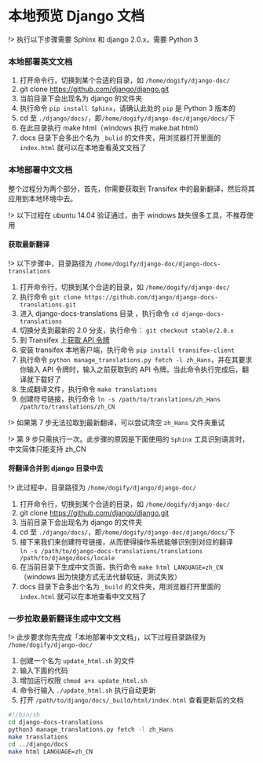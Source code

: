 # 本地预览 Django 文档

!> 执行以下步骤需要 Sphinx 和 django 2.0.x，需要 Python 3

### 本地部署英文文档

1. 打开命令行，切换到某个合适的目录，如 `/home/dogify/django-doc/`
2. git clone https://github.com/django/django.git
3. 当前目录下会出现名为 django 的文件夹
4. 执行命令 `pip install Sphinx`，请确认此处的 `pip` 是 Python 3 版本的
5. cd 至 `./django/docs/`，即`/home/dogify/django-doc/django/docs/`下
6. 在此目录执行 make html（windows 执行 make.bat html）
7. docs 目录下会多出个名为 `_bulid` 的文件夹，用浏览器打开里面的 `index.html` 就可以在本地查看英文文档了

### 本地部署中文文档

整个过程分为两个部分，首先，你需要获取到 Transifex 中的最新翻译，然后将其应用到本地环境中去。

!> 以下过程在 ubuntu 14.04 验证通过，由于 windows 缺失很多工具，不推荐使用

#### 获取最新翻译

!> 以下步骤中，目录路径为 `/home/dogify/django-doc/django-docs-translations`

1. 打开命令行，切换到某个合适的目录，如 `/home/dogify/django-doc/`
2. 执行命令 `git clone https://github.com/django/django-docs-translations.git`
3. 进入 django-docs-translations 目录 ，执行命令 `cd django-docs-translations`
4. 切换分支到最新的 2.0 分支，执行命令： `git checkout stable/2.0.x`
5. 到 Transifex 上[获取 API 令牌](https://www.transifex.com/user/settings/api/)
6. 安装 transifex 本地客户端，执行命令 `pip install transifex-client`
7. 执行命令 `python manage_translations.py fetch -l zh_Hans`，并在其要求你输入 API 令牌时，输入之前获取到的 API 令牌。当此命令执行完成后，翻译就下载好了
8. 生成翻译文件，执行命令 `make translations`
9. 创建符号链接，执行命令 `ln -s /path/to/translations/zh_Hans /path/to/translations/zh_CN`

!> 如果第 7 步无法拉取到最新翻译，可以尝试清空 `zh_Hans` 文件夹重试

!> 第 9 步只需执行一次。此步骤的原因是下面使用的 `Sphinx` 工具识别语言时，中文简体只能支持 zh_CN

#### 将翻译合并到 django 目录中去

!> 此过程中，目录路径为 `/home/dogify/django/django-doc/`

1. 打开命令行，切换到某个合适的目录，如 `/home/dogify/django-doc/`
2. git clone https://github.com/django/django.git
3. 当前目录下会出现名为 django 的文件夹
4. cd 至 `./django/docs/`，即`/home/dogify/django-doc/django/docs/`下
5. 接下来我们来创建符号链接，从而使得操作系统能够识别到对应的翻译 </br>`ln -s /path/to/django-docs-translations/translations /path/to/django/docs/locale`
6. 在当前目录下生成中文页面，执行命令 `make html LANGUAGE=zh_CN`（windows 因为快捷方式无法代替软链，测试失败）
7. docs 目录下会多出个名为 `_build` 的文件夹，用浏览器打开里面的 `index.html` 就可以在本地查看中文文档了

### 一步拉取最新翻译生成中文文档

!> 此步要求你先完成「本地部署中文文档」，以下过程目录路径为 `/home/dogify/django-doc/`

1. 创建一个名为 `update_html.sh` 的文件
2. 输入下面的代码
3. 增加运行权限 `chmod a+x update_html.sh`
4. 命令行输入 `./update_html.sh` 执行自动更新
5. 打开 `/path/to/django/docs/_build/html/index.html` 查看更新后的文档

``` sh
#!/bin/sh
cd django-docs-translations
python3 manage_translations.py fetch -l zh_Hans
make translations
cd ../django/docs
make html LANGUAGE=zh_CN
```
